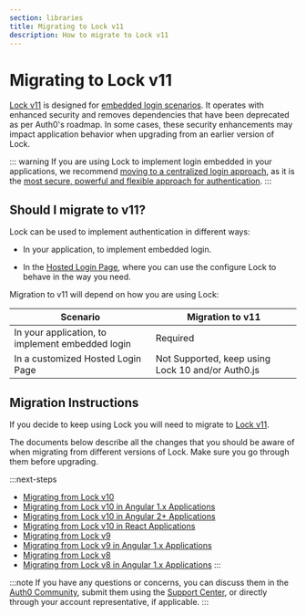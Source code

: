 ```yaml
---
section: libraries
title: Migrating to Lock v11
description: How to migrate to Lock v11
---
```

# Migrating to Lock v11

[Lock v11](/libraries/lock) is designed for [embedded login scenarios](/guides/login/centralized-vs-embedded). It operates with enhanced security and removes dependencies that have been deprecated as per Auth0's roadmap. In some cases, these security enhancements may impact application behavior when upgrading from an earlier version of Lock. 

::: warning
If you are using Lock to implement login embedded in your applications, we recommend [moving to a centralized login approach](/guides/login/migration-embedded-centralized), as it is the [most secure, powerful and flexible approach for authentication](/guides/login/centralized-vs-embedded).
:::

## Should I migrate to v11?

Lock can be used to implement authentication in different ways:

- In your application, to implement embedded login.

- In the [Hosted Login Page](/hosted-pages/login), where you can use the configure Lock to behave in the way you need. 

Migration to v11 will depend on how you are using Lock:

| **Scenario** | **Migration to v11** | 
| --- | --- | 
| In your application, to implement embedded login | Required |
| In a customized Hosted Login Page | Not Supported, keep using Lock 10 and/or Auth0.js |

## Migration Instructions

If you decide to keep using Lock you will need to migrate to [Lock v11](/libraries/lock).

The documents below describe all the changes that you should be aware of when migrating from different versions of Lock. Make sure you go through them before upgrading.

:::next-steps
- [Migrating from Lock v10](/libraries/lock/v11/migration-v10-v11)
- [Migrating from Lock v10 in Angular 1.x Applications](/libraries/lock/v11/migration-angularjs-v10)
- [Migrating from Lock v10 in Angular 2+ Applications](/libraries/lock/v11/migration-angular)
- [Migrating from Lock v10 in React Applications](/libraries/lock/v11/migration-react)
- [Migrating from Lock v9](/libraries/lock/v11/migration-v9-v11)
- [Migrating from Lock v9 in Angular 1.x Applications](/libraries/lock/v11/migration-angularjs-v9)
- [Migrating from Lock v8](/libraries/lock/v11/migration-v8-v11)
- [Migrating from Lock v8 in Angular 1.x Applications](/libraries/lock/v11/migration-angularjs-v8)
:::

:::note
If you have any questions or concerns, you can discuss them in the [Auth0 Community](https://community.auth0.com/), submit them using the [Support Center](${env.DOMAIN_URL_SUPPORT}), or directly through your account representative, if applicable. 
:::
